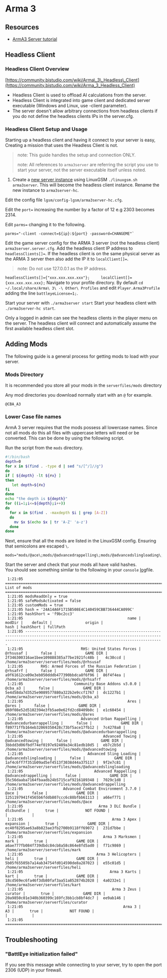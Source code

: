 # Arma 3

## Resources

* [ArmA3 Server tutorial](https://forums.bohemia.net/forums/topic/139003-tutorial-installation-configuration-of-arma3-dedicated-server/)

## Headless Client

### Headless Client Overview

[https://community.bistudio.com/wiki/Arma\_3\_Headless\_Client](https://community.bistudio.com/wiki/Arma_3_Headless_Client)

* Headless Client is used to offload AI calculations from the server.
* Headless Client is integrated into game client and dedicated server executable \(Windows and Linux, use -client parameter\).
* The server doesn't allow arbitrary connections from headless clients if you do not define the headless clients IPs in the server.cfg.

### Headless Client Setup and Usage

Starting up a headless client and having it connect to your server is easy, Creating a mission that uses the Headless Client is not.

> note: This guide handles the setup and connection ONLY.
>
> note: All references to `arma3server` are referring the script you use to start your server, not the server executable itself unless noted.

1. Create a [new server instance](../features/multiple-game-servers.md) using LinuxGSM `./linuxgsm.sh arma3server`. This will become the headless client instance. Rename the new instance to `arma3server-hc`.

Edit the config file `lgsm/config-lgsm/arma3server-hc.cfg`.

Edit the `port=` increasing the number by a factor of 12 e.g 2303 becomes 2314.

Edit `parms=` changing it to the following.

```text
parms="-client -connect=${ip}:${port} -password=CHANGEME"`
```

Edit the game server config for the ARMA 3 server \(not the headless client\) `arma3server.server.cfg`. Add the headless client IP address to `headlessClients[]=`. If the headless client is on the same physical server as the ARMA 3 server then also add the IP it to `localClient[]=`.

> note: Do not use 127.0.0.1 as the IP address.

`headlessClients[]={"xxx.xxx.xxx.xxx"};    
localClient[]={xxx.xxx.xxx.xxx};` Navigate to your profile directory. By default `cd ~/.local/share/Arma\ 3\ -\ Other\ Profiles` and edit `Player.Arma3Profile` adding the line `battleyeLicense=1;`.

Start your server with `./arma3server start` Start your headless client with `./arma3server-hc start`.

Only a logged in admin can see the headless clients in the player menu on the server. The headless client will connect and automatically assume the first available headless client slot.

## Adding Mods

The following guide is a general process for getting mods to load with your server.

### Mods Directory

It is recommended you store all your mods in the `serverfiles/mods` directory

Any mod directories you download normally start with an `@` for example.

```text
@CBA_A3
```

### Lower Case file names

ArmA 3 server requires that the mods possess all lowercase names. Since not all mods do this all files with uppercase letters will need or be converted. This can be done by using the following script.

Run the script from the `mods` directory.

```bash
#!/bin/bash
depth=0
for x in $(find . -type d | sed "s/[^/]//g")
do
if [ ${depth} -lt ${#x} ]
then
   let depth=${#x}
fi
done
echo "the depth is ${depth}"
for ((i=1;i<=${depth};i++))
do
  for x in $(find . -maxdepth $i | grep [A-Z])
  do
    mv $x $(echo $x | tr 'A-Z' 'a-z')
  done
done
```

Next, ensure that all the mods are listed in the LinuxGSM config. Ensuring that semicolons are escaped `\`.

```text
mods="mods/@ace\;mods/@advancedrappelling\;mods/@advancedslingloading\;mods/@advancedtowing\;mods/@advancedurbanrappelling\;mods/@ares\;mods/@cba_a3\;mods/@rhsafrf\;mods/@rhsusaf"
```

Start the server and check that your mods all have valid hashes.  
You should see something similar to the following in your `console` [log](../features/logging.md)file.

```text
 1:21:05 ============================================================================================= List of mods ===============================================================================================
 1:21:05 modsReadOnly = true
 1:21:05 safeModsActivated = false
 1:21:05 customMods = true
 1:21:05 hash = '24A14A6F1715B508E4C140459CBB736444CA099C'
 1:21:05 hashShort = 'f9bc2cc3'
 1:21:05                                               name |               modDir |    default |               origin |                                     hash | hashShort | fullPath
 1:21:05 ----------------------------------------------------------------------------------------------------------------------------------------------------------------------------------------------------------
 1:21:05                          RHS: United States Forces |             @rhsusaf |      false |             GAME DIR | 2f346300316ae1bee109888385a77be1921fc48b |   4c30ccd | /home/arma3server/serverfiles/mods/@rhsusaf
 1:21:05        RHS: Armed Forces of the Russian Federation |             @rhsafrf |      false |             GAME DIR | a9f61612ce09e3eb050dddb477390bbdca8f6f96 |  86f4f4ea | /home/arma3server/serverfiles/mods/@rhsafrf
 1:21:05                       Community Base Addons v3.0.0 |              @cba_a3 |      false |             GAME DIR | 5e4d58da7d3525e9089577880a322b2e9ccf1767 |  dc1227b1 | /home/arma3server/serverfiles/mods/@cba_a3
 1:21:05                                               Ares |                @ares |      false |             GAME DIR | d69f08e52d5102394e3fb5ae0e62fd2cd8409b0c |  e1c60454 | /home/arma3server/serverfiles/mods/@ares
 1:21:05                          Advanced Urban Rappelling | @advancedurbanrappelling |      false |             GAME DIR | f89771ffb164eb32069350428c73bf5ace17fb12 |  7c4278a8 | /home/arma3server/serverfiles/mods/@advancedurbanrappelling
 1:21:05                                    Advanced Towing |      @advancedtowing |      false |             GAME DIR | 3bbdd3d06fbdf74ef0197e92409a34c81edb10d5 |  eb7c2b5d | /home/arma3server/serverfiles/mods/@advancedtowing
 1:21:05                             Advanced Sling Loading | @advancedslingloading |      false |             GAME DIR | 1af4c6ff7f351b09ad5ef4513f3038d44a375117 |  9f2e7c81 | /home/arma3server/serverfiles/mods/@advancedslingloading
 1:21:05                                Advanced Rappelling |  @advancedrappelling |      false |             GAME DIR | 35c56daaba7164fbaadb24b5715caf9216189348 |  7029c1d8 | /home/arma3server/serverfiles/mods/@advancedrappelling
 1:21:05                  Advanced Combat Environment 3.7.0 |                 @ace |      false |             GAME DIR | 1251197941f4565b6fddb807ccc6c88bfbb61113 |  a66ef771 | /home/arma3server/serverfiles/mods/@ace
 1:21:05                                  Arma 3 DLC Bundle |            dlcbundle |       true |            NOT FOUND |                                          |           |
 1:21:05                                        Arma 3 Apex |            expansion |       true |             GAME DIR | ec40f8295ae63a8b823ae3fb2700b9118ff69072 |  231d7bbe | /home/arma3server/serverfiles/expansion
 1:21:05                                    Arma 3 Marksmen |                 mark |       true |             GAME DIR | a6ae777fb084f739dbdc84cb8a58c864e8fd5ad0 |  f71c9869 | /home/arma3server/serverfiles/mark
 1:21:05                                 Arma 3 Helicopters |                 heli |       true |             GAME DIR | 5b05f65505b7a14ab34754fd014590de8a287023 |  e55c01d5 | /home/arma3server/serverfiles/heli
 1:21:05                                       Arma 3 Karts |                 kart |       true |             GAME DIR | 18cd569ec6fa46f3db80faf3aa51a852874b2028 |  4a0232e1 | /home/arma3server/serverfiles/kart
 1:21:05                                        Arma 3 Zeus |              curator |       true |             GAME DIR | 20a9850c01e340b360399c169fc3bb1cb8bf4dc7 |  ee9ab146 | /home/arma3server/serverfiles/curator
 1:21:05                                             Arma 3 |                   A3 |       true |            NOT FOUND |                                          |           |
 1:21:05 ==========================================================================================================================================================================================================
```

## Troubleshooting

### "BattlEye initialization failed"
If you see this message while connecting to your server, try to open the port 2306 (UDP) in your firewall.
